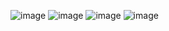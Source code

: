 ![image](https://github.com/user-attachments/assets/11fe96b0-426d-4ace-9e5c-3778217ef2ed)
![image](https://github.com/user-attachments/assets/f95a0a75-9309-4b3d-90f1-ea55efbae567)
![image](https://github.com/user-attachments/assets/48ad3122-5034-43d1-a26a-29e73800db20)
![image](https://github.com/user-attachments/assets/2ce93c44-bd2c-401f-9403-d8787339c626)
